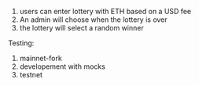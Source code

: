 1. users can enter lottery with ETH based on a USD fee
2. An admin will choose when the lottery is over
3. the lottery will select a random winner

Testing:

1. mainnet-fork
2. developement with mocks
3. testnet